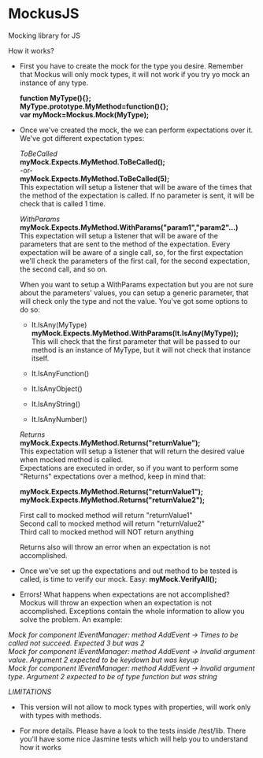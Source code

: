 MockusJS
========

Mocking library for JS

How it works?
- First you have to create the mock for the type you desire.
 Remember that Mockus will only mock types, it will not work if you try yo mock an instance of any type.

  **function MyType(){};**  
  **MyType.prototype.MyMethod=function(){};**  
  **var myMock=Mockus.Mock(MyType);**  
  
- Once we've created the mock, the we can perform expectations over it. We've got different expectation types:

  *ToBeCalled*  
  **myMock.Expects.MyMethod.ToBeCalled();**  
  -or-  
  **myMock.Expects.MyMethod.ToBeCalled(5);**  
  This expectation will setup a listener that will be aware of the times that the method of the expectation is called.
  If no parameter is sent, it will be check that is called 1 time. 
  
  *WithParams*  
  **myMock.Expects.MyMethod.WithParams("param1","param2"...)**  
  This expectation will setup a listener that will be aware of the parameters that are sent to the method of the expectation.
  Every expectation will be aware of a single call, so, for the first expectation we'll check the parameters of the first call, for the second expectation, the second call, and so on.
  
  When you want to setup a WithParams expectation but you are not sure about the parameters' values, you can setup a generic parameter, that will check only the type and not the value.
  You've got some options to do so:
  - It.IsAny(MyType)  
  **myMock.Expects.MyMethod.WithParams(It.IsAny(MyType));**  
  This will check that the first parameter that will be passed to our method is an instance of MyType, but it will not check that instance itself.
  
  - It.IsAnyFunction()
  - It.IsAnyObject()
  - It.IsAnyString()
  - It.IsAnyNumber()
  
  *Returns*  
  **myMock.Expects.MyMethod.Returns("returnValue");**  
  This expectation will setup a listener that will return the desired value when mocked method is called.  
  Expectations are executed in order, so if you want to perform some "Returns" expectations over a method, keep in mind that:  
  
  **myMock.Expects.MyMethod.Returns("returnValue1");**  
  **myMock.Expects.MyMethod.Returns("returnValue2");**  
     
  First call to mocked method will return "returnValue1"  
  Second call to mocked method will return "returnValue2"  
  Third call to mocked method will NOT return anything  
  
  Returns also will throw an error when an expectation is not accomplished.
      
- Once we've set up the expectations and out method to be tested is called, is time to verify our mock. Easy:
  **myMock.VerifyAll();**

- Errors! What happens when expectations are not accomplished? Mockus will throw an expection when an expectation is not accomplished.
Exceptions contain the whole information to allow you solve the problem. An example:  
  
*Mock for component IEventManager: method AddEvent -> Times to be called not succeed. Expected 3 but was 2*  
*Mock for component IEventManager: method AddEvent -> Invalid argument value. Argument 2 expected to be keydown but was keyup*  
*Mock for component IEventManager: method AddEvent -> Invalid argument type. Argument 2 expected to be of type function but was string*

*LIMITATIONS*
- This version will not allow to mock types with properties, will work only with types with methods.

- For more details. Please have a look to the tests inside /test/lib. There you'll have some nice Jasmine tests which will help you to understand how it works


  